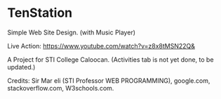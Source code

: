 # TenStation
Simple Web Site Design. (with Music Player)

Live Action: https://www.youtube.com/watch?v=z8x8tMSN22Q&

 A Project for STI College Caloocan. (Activities tab is not yet done, to be updated.)
 
 Credits: Sir Mar eli (STI Professor WEB PROGRAMMING), google.com, stackoverflow.com, W3schools.com.
